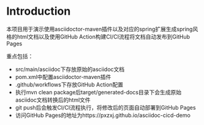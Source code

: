 # Introduction

本项目用于演示使用asciidoctor-maven插件以及对应的spring扩展生成spring风格的html文档以及使用GitHub Action构建CI/CI流程将文档自动发布到GitHub Pages

重点包括：
- src/main/asciidoc下存放原始的asciidoc文档
- pom.xml中配置asciidoctor-maven插件
- .github/workflows下存放GitHub Action配置
- 执行mvn clean package后target/generated-docs目录下会生成原始asciidoc文档转换后的html文件
- git push后会触发CI/CI流程执行，将修改后的页面自动部署到GitHub Pages
- 访问GitHub Pages的地址为https://pxzxj.github.io/asciidoc-cicd-demo
